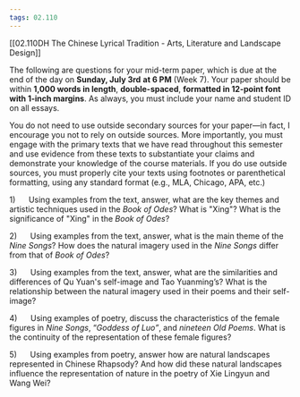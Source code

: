 ```yaml
---
tags: 02.110
---
```

[[02.110DH The Chinese Lyrical Tradition - Arts, Literature and Landscape Design]]

The following are questions for your mid-term paper, which is due at the end of the day on **Sunday, July 3rd** **at 6 PM** (Week 7). Your paper should be within **1,000 words in length**, **double-spaced**, **formatted in 12-point font with 1-inch margins**. As always, you must include your name and student ID on all essays.

You do not need to use outside secondary sources for your paper—in fact, I encourage you not to rely on outside sources. More importantly, you must engage with the primary texts that we have read throughout this semester and use evidence from these texts to substantiate your claims and demonstrate your knowledge of the course materials. If you do use outside sources, you must properly cite your texts using footnotes or parenthetical formatting, using any standard format (e.g., MLA, Chicago, APA, etc.)

1)      Using examples from the text, answer, what are the key themes and artistic techniques used in the _Book of Odes_? What is "Xing"? What is the significance of "Xing" in the _Book of Odes_?



2)      Using examples from the text, answer, what is the main theme of the _Nine Songs_? How does the natural imagery used in the _Nine Songs_ differ from that of _Book of Odes_?

3)      Using examples from the text, answer, what are the similarities and differences of Qu Yuan's self-image and Tao Yuanming’s? What is the relationship between the natural imagery used in their poems and their self-image?

4)      Using examples of poetry, discuss the characteristics of the female figures in _Nine Songs_, “_Goddess of Luo”_, and _nineteen Old Poems_. What is the continuity of the representation of these female figures?

5)      Using examples from poetry, answer how are natural landscapes represented in Chinese Rhapsody? And how did these natural landscapes influence the representation of nature in the poetry of Xie Lingyun and Wang Wei?